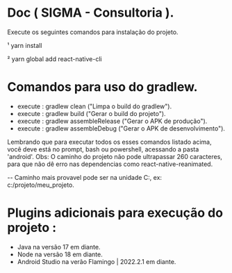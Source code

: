 # Doc ( SIGMA - Consultoria ).

Execute os seguintes comandos para instalação do projeto.

¹ yarn install

² yarn global add react-native-cli

# Comandos para uso do gradlew.

- execute : gradlew clean ("Limpa o build do gradlew").
- execute : gradlew build ("Gerar o build do projeto").
- execute : gradlew assembleRelease ("Gerar o APK de produção").
- execute : gradlew assembleDebug ("Gerar o APK de desenvolvimento").

Lembrando que para executar todos os esses comandos listado acima, você deve está no prompt, bash ou powershell, acessando a pasta 'android'.
Obs: O caminho do projeto não pode ultrapassar 260 caracteres, para que não dê erro nas dependencias como react-native-reanimated.

-- Caminho mais provavel pode ser na unidade C:, ex: c:/projeto/meu_projeto.

# Plugins adicionais para execução do projeto :

- Java na versão 17 em diante.
- Node na versão 18 em diante.
- Android Studio na verão Flamingo | 2022.2.1 em diante.
